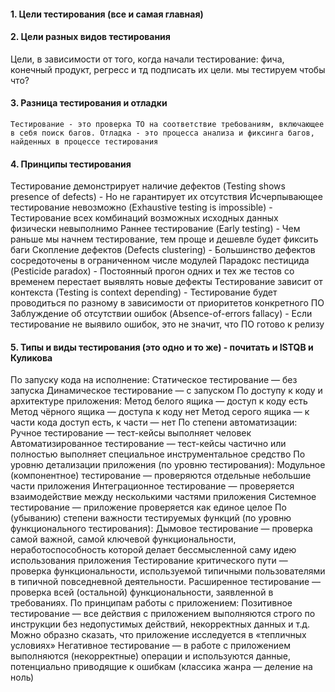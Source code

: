 #### 1. Цели тестирования (все и самая главная)

	
#### 2. Цели разных видов тестирования
Цели, в зависимости от того, когда начали тестирование: фича, конечный продукт, регресс и тд
подписать их цели. мы тестируем чтобы что?


#### 3. Разница тестирования и отладки
	Тестирование - это проверка ТО на соответствие требованиям, включающее в себя поиск багов. Отладка - это процесса анализа и фиксинга багов, найденных в процессе тестирования

#### 4. Принципы тестирования

Тестирование демонстрирует наличие дефектов (Testing shows presence of defects) - Но не гарантирует их отсутствия
Исчерпывающее тестирование невозможно (Exhaustive testing is impossible) - Тестирование всех комбинаций возможных исходных данных физически невыполнимо
Раннее тестирование (Early testing) - Чем раньше мы начнем тестирование, тем проще и дешевле будет фиксить баги
Скопление дефектов (Defects clustering) - Большинство дефектов сосредоточены в ограниченном числе модулей
Парадокс пестицида (Pesticide paradox) - Постоянный прогон одних и тех же тестов со временем перестает выявлять новые дефекты
Тестирование зависит от контекста (Testing is context depending) - Тестирование будет проводиться по разному в зависимости от приоритетов конкретного ПО
Заблуждение об отсутствии ошибок (Absence-of-errors fallacy) - Если тестирование не выявило ошибок, это не значит, что ПО готово к релизу

#### 5. Типы и виды тестирования (это одно и то же) - почитать и ISTQB и Куликова

По запуску кода на исполнение:
Статическое тестирование — без запуска
Динамическое тестирование — с запуском
По доступу к коду и архитектуре приложения:
Метод белого ящика — доступ к коду есть
Метод чёрного ящика — доступа к коду нет
Метод серого ящика — к части кода доступ есть, к части — нет
По степени автоматизации:
Ручное тестирование — тест-кейсы выполняет человек
Автоматизированное тестирование — тест-кейсы частично или полностью выполняет специальное инструментальное средство
По уровню детализации приложения (по уровню тестирования):
Модульное (компонентное) тестирование — проверяются отдельные небольшие части приложения
Интеграционное тестирование — проверяется взаимодействие между несколькими частями приложения
Системное тестирование — приложение проверяется как единое целое
По (убыванию) степени важности тестируемых функций (по уровню функционального тестирования):
Дымовое тестирование — проверка самой важной, самой ключевой функциональности, неработоспособность которой делает бессмысленной саму идею использования приложения
Тестирование критического пути — проверка функциональности, используемой типичными пользователями в типичной повседневной деятельности.
Расширенное тестирование — проверка всей (остальной) функциональности, заявленной в требованиях.
По принципам работы с приложением:
Позитивное тестирование — все действия с приложением выполняются строго по инструкции без недопустимых действий, некорректных данных и т.д. Можно образно сказать, что приложение исследуется в «тепличных условиях»
Негативное тестирование — в работе с приложением выполняются (некорректные) операции и используются данные, потенциально приводящие к ошибкам (классика жанра — деление на ноль)

